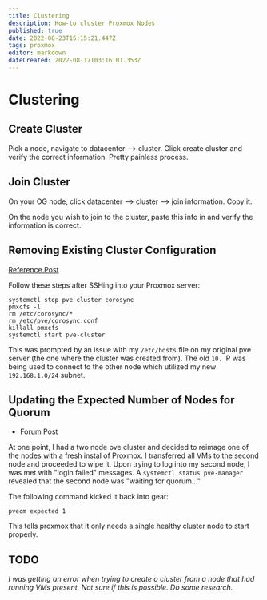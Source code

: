 ```yaml
---
title: Clustering
description: How-to cluster Proxmox Nodes
published: true
date: 2022-08-23T15:15:21.447Z
tags: proxmox
editor: markdown
dateCreated: 2022-08-17T03:16:01.353Z
---
```


# Clustering

## Create Cluster 

Pick a node, navigate to datacenter --> cluster. Click create cluster and verify the correct information. Pretty painless process.

## Join Cluster

On your OG node, click datacenter --> cluster --> join information. Copy it.

On the node you wish to join to the cluster, paste this info in and verify the information is correct. 

## Removing Existing Cluster Configuration

[Reference Post](https://forum.proxmox.com/threads/proxmox-ve-6-removing-cluster-configuration.56259/post-259203
)

Follow these steps after SSHing into your Proxmox server:

```
systemctl stop pve-cluster corosync
pmxcfs -l
rm /etc/corosync/*
rm /etc/pve/corosync.conf
killall pmxcfs
systemctl start pve-cluster
```

This was prompted by an issue with my `/etc/hosts` file on my original pve server (the one where the cluster was created from). The old `10.` IP was being used to connect to the other node which utilized my new `192.168.1.0/24` subnet.

## Updating the Expected Number of Nodes for Quorum

- [Forum Post](https://forum.proxmox.com/threads/can-not-login-to-proxmox-from-web-interface.32860/)

At one point, I had a two node pve cluster and decided to reimage one of the nodes with a fresh instal of Proxmox. I transferred all VMs to the second node and proceeded to wipe it. Upon trying to log into my second node, I was met with "login failed" messages. A `systemctl status pve-manager` revealed that the second node was "waiting for quorum..."

The following command kicked it back into gear: 

```
pvecm expected 1
```

This tells proxmox that it only needs a single healthy cluster node to start properly. 

## TODO

*I was getting an error when trying to create a cluster from a node that had running VMs present. Not sure if this is possible. Do some research.*

